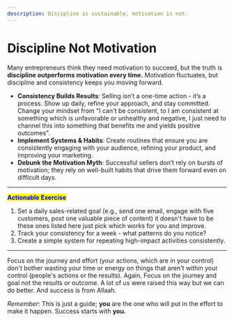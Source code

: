 ```yaml
---
description: Discipline is sustainable, motivation is not.
---
```


# Discipline Not Motivation

Many entrepreneurs think they need motivation to succeed, but the truth is **discipline outperforms motivation every time.** Motivation fluctuates, but discipline and consistency keeps you moving forward.

* **Consistency Builds Results**: Selling isn’t a one-time action - it’s a process. Show up daily, refine your approach, and stay committed. Change your mindset from "I can't be consistent, to I am consistent at something which is unfavorable or unhealthy and negative, I just need to channel this into something that benefits me and yields positive outcomes".
* **Implement Systems & Habits**: Create routines that ensure you are consistently engaging with your audience, refining your product, and improving your marketing.
* **Debunk the Motivation Myth**: Successful sellers don’t rely on bursts of motivation; they rely on well-built habits that drive them forward even on difficult days.

***

<mark style="color:blue;">**Actionable Exercise**</mark>

1. Set a daily sales-related goal (e.g., send one email, engage with five customers, post one valuable piece of content) it doesn't have to be these ones listed here just pick which works for you and improve.
2. Track your consistency for a week - what patterns do you notice?
3. Create a simple system for repeating high-impact activities consistently.

***

Focus on the journey and effort (your actions, which are in your control) don't bother wasting your time or energy on things that aren't within your control (people's actions or the results). Again, Focus on the journey and goal not the results or outcome. A lot of us were raised this way but we can do better. And success is from Allaah.

_Remember_: This is just a guide; **you** are the one who will put in the effort to make it happen.  Success starts with **you.**
